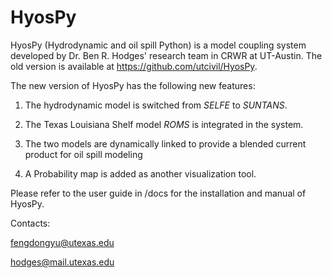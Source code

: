 **HyosPy**
=====
HyosPy (Hydrodynamic and oil spill Python) is a model coupling system developed by Dr. Ben R. Hodges' research team in CRWR at UT-Austin.
The old version is available at https://github.com/utcivil/HyosPy. 

The new version of HyosPy has the following new features:

1. The hydrodynamic model is switched from *SELFE* to *SUNTANS*.

2. The Texas Louisiana Shelf model *ROMS* is integrated in the system.

3. The two models are dynamically linked to provide a blended current product for oil spill modeling

4. A Probability map is added as another visualization tool.

Please refer to the user guide in /docs for the installation and manual of HyosPy. 

Contacts:

fengdongyu@utexas.edu

hodges@mail.utexas.edu
